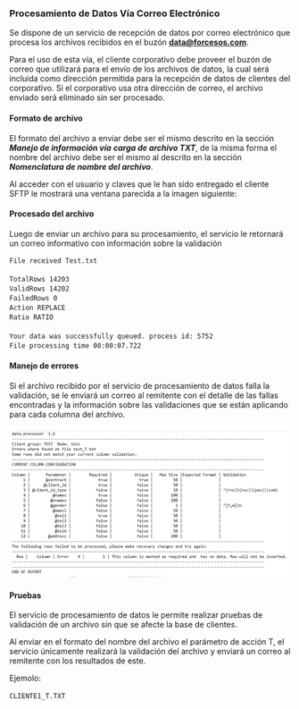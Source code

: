 ### Procesamiento de Datos Vía Correo Electrónico

Se dispone de un servicio de recepción de datos por correo electrónico que procesa los archivos 
recibidos en el buzón **data@forcesos.com**.

Para el uso de esta vía, el cliente corporativo debe proveer el buzón de correo que utilizará para el envío 
de los archivos de datos, la cual será incluida como dirección permitida para la recepción de datos de 
clientes del corporativo. Si el corporativo usa otra dirección de correo, el archivo enviado será eliminado 
sin ser procesado.

#### Formato de archivo

El formato del archivo a enviar debe ser el mismo descrito en la sección *__Manejo de información vía__* 
*__carga de archivo TXT__*, de la misma forma el nombre del archivo debe ser el mismo al descrito en la 
sección *__Nomenclatura de nombre del archivo__*. 

Al acceder con el usuario y claves que le han sido entregado el cliente SFTP le mostrará una ventana 
parecida a la imagen siguiente:

#### Procesado del archivo

Luego de enviar un archivo para su procesamiento, el servicio le retornará un correo informativo con 
información sobre la validación 

```bash
File received Test.txt 

TotalRows 14203 
ValidRows 14202 
FailedRows 0 
Action REPLACE 
Ratio RATIO 

Your data was successfully queued. process id: 5752  
File processing time 00:00:07.722 
```

#### Manejo de errores

Si el archivo recibido por el servicio de procesamiento de datos falla la validación, se le enviará un correo 
al remitente con el detalle de las fallas encontradas y la información sobre las validaciones que se están 
aplicando para cada columna del archivo.  

![foto](../assets/procesamientoviacorreoerrores.png)

#### Pruebas

El servicio de procesamiento de datos le permite realizar pruebas de validación de un archivo sin que se 
afecte la base de clientes. 

Al enviar en el formato del nombre del archivo el parámetro de acción T, el servicio únicamente 
realizará la validación del archivo y enviará un correo al remitente con los resultados de este.

Ejemolo:

`CLIENTE1_T.TXT `

